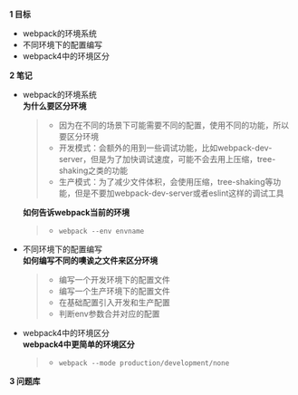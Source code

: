 
**1 目标**
* webpack的环境系统
* 不同环境下的配置编写
* webpack4中的环境区分

**2 笔记**
* webpack的环境系统  
    **为什么要区分环境**
    > * 因为在不同的场景下可能需要不同的配置，使用不同的功能，所以要区分环境  
    > * 开发模式：会额外的用到一些调试功能，比如webpack-dev-server，但是为了加快调试速度，可能不会去用上压缩，tree-shaking之类的功能  
    > * 生产模式：为了减少文件体积，会使用压缩，tree-shaking等功能，但是不要加webpack-dev-server或者eslint这样的调试工具  

    **如何告诉webpack当前的环境**
    > * `webpack --env envname`  

* 不同环境下的配置编写  
    **如何编写不同的噢诶之文件来区分环境**
    > * 编写一个开发环境下的配置文件  
    > * 编写一个生产环境下的配置文件  
    > * 在基础配置引入开发和生产配置  
    > * 判断env参数合并对应的配置  

* webpack4中的环境区分  
    **webpack4中更简单的环境区分**
    > * `webpack --mode production/development/none`  

**3 问题库**